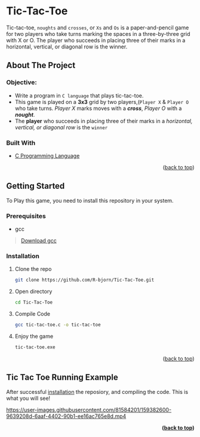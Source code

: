 <div id="top"></div>

# Tic-Tac-Toe

Tic-tac-toe, `noughts` and `crosses`, or `Xs` and `Os` is a paper-and-pencil game for two players who take turns marking the spaces in a three-by-three grid with X or O. The player who succeeds in placing three of their marks in a horizontal, vertical, or diagonal row is the winner.

<!-- ABOUT THE PROJECT -->
## About The Project

### Objective:
* Write a program in ```C language``` that plays tic-tac-toe. 
* This game is played on a **3x3** grid by two players,(```Player X``` & ```Player O``` who take turns. *Player X* marks moves with a __*cross*__, *Player O* with a __*nought*__.
* The **player** who succeeds in placing three of their marks in a *horizontal, vertical, or diagonal row* is the `winner`

### Built With

* [C Programming Language](https://en.wikipedia.org/wiki/C_(programming_language))

<p align="right">(<a href="#top">back to top</a>)</p>

<!-- GETTING STARTED -->
## Getting Started

To Play this game, you need to install this repository in your system.

### Prerequisites

* gcc
> [Download gcc](https://www.guru99.com/c-gcc-install.html)

<div id="installation"></div>

### Installation

1. Clone the repo
   ```sh
   git clone https://github.com/R-bjorn/Tic-Tac-Toe.git
   ```
2. Open directory
   ```sh
   cd Tic-Tac-Toe
   ```
3. Compile Code
   ```sh
   gcc tic-tac-toe.c -o tic-tac-toe
   ```
4. Enjoy the game 
   ```sh
   tic-tac-toe.exe
   ```

<p align="right">(<a href="#top">back to top</a>)</p>

<!-- Result Video -->
## Tic Tac Toe Running Example

After successful <a href="#installation">installation</a> the reposiory, and compiling the code. This is what you will see!


https://user-images.githubusercontent.com/81584201/159382600-9639208d-6aaf-4402-90b1-ee16ac765e8d.mp4


**<p align="right">(<a href="#top">back to top</a>)</p>**
